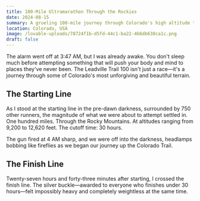 ```yaml
---
title: 100-Mile Ultramarathon Through the Rockies
date: 2024-08-15
summary: A grueling 100-mile journey through Colorado's high altitude terrain, testing the limits of endurance and mental fortitude.
location: Colorado, USA
image: /lovable-uploads/78724f1b-d5fd-44c1-ba22-466db638ca1c.png
draft: false
---
```


The alarm went off at 3:47 AM, but I was already awake. You don't sleep much before attempting something that will push your body and mind to places they've never been. The Leadville Trail 100 isn't just a race—it's a journey through some of Colorado's most unforgiving and beautiful terrain.

## The Starting Line

As I stood at the starting line in the pre-dawn darkness, surrounded by 750 other runners, the magnitude of what we were about to attempt settled in. One hundred miles. Through the Rocky Mountains. At altitudes ranging from 9,200 to 12,620 feet. The cutoff time: 30 hours.

The gun fired at 4 AM sharp, and we were off into the darkness, headlamps bobbing like fireflies as we began our journey up the Colorado Trail.

## The Finish Line

Twenty-seven hours and forty-three minutes after starting, I crossed the finish line. The silver buckle—awarded to everyone who finishes under 30 hours—felt impossibly heavy and completely weightless at the same time.

